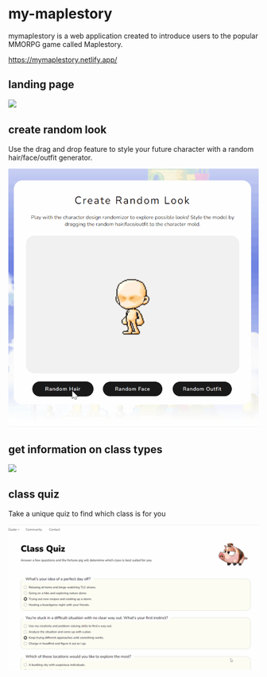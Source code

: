 # my-maplestory
mymaplestory is a web application created to introduce users to the popular MMORPG game called Maplestory.

https://mymaplestory.netlify.app/

## landing page
![](https://github.com/kyunghei/my-maplestory/blob/main/maplestory_landing.gif)

## create random look
Use the drag and drop feature to style your future character with a random hair/face/outfit generator.

![](https://github.com/kyunghei/my-maplestory/blob/main/maplestory_character.gif)

## get information on class types

![](https://github.com/kyunghei/my-maplestory/blob/main/maplestory_class.gif)

## class quiz
Take a unique quiz to find which class is for you

![](https://github.com/kyunghei/my-maplestory/blob/main/maplestory_quiz.gif)
